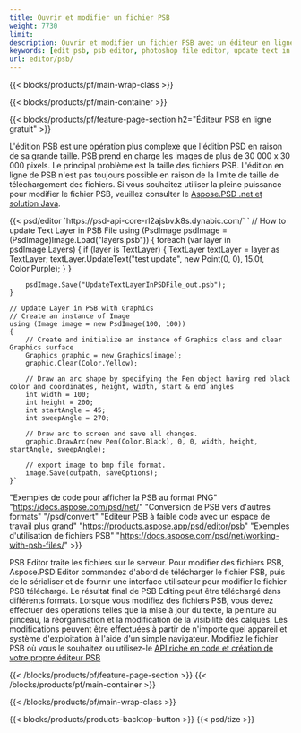 ```yaml
---
title: Ouvrir et modifier un fichier PSB
weight: 7730
limit: 
description: Ouvrir et modifier un fichier PSB avec un éditeur en ligne
keywords: [edit psb, psb editor, photoshop file editor, update text in psb, update psb, open psb, update text in psb]
url: editor/psb/
---
```


{{< blocks/products/pf/main-wrap-class >}}

{{< blocks/products/pf/main-container >}}

{{< blocks/products/pf/feature-page-section h2="Éditeur PSB en ligne gratuit" >}}
<p>L'édition PSB est une opération plus complexe que l'édition PSD en raison de sa grande taille. PSB prend en charge les images de plus de 30 000 x 30 000 pixels. Le principal problème est la taille des fichiers PSB. L'édition en ligne de PSB n'est pas toujours possible en raison de la limite de taille de téléchargement des fichiers. Si vous souhaitez utiliser la pleine puissance pour modifier le fichier PSB, veuillez consulter le <a href="/psd/{{< lang-code >}}">Aspose.PSD .net et solution Java</a>. </p>
{{< psd/editor `https://psd-api-core-rl2ajsbv.k8s.dynabic.com/` 
`	// How to update Text Layer in PSB File
	using (PsdImage psdImage = (PsdImage)Image.Load("layers.psb"))
  	{
		foreach (var layer in psdImage.Layers)
		{
			if (layer is TextLayer)
			{
				TextLayer textLayer = layer as TextLayer;
				textLayer.UpdateText("test update", new Point(0, 0), 15.0f, Color.Purple);
			}
		}

		psdImage.Save("UpdateTextLayerInPSDFile_out.psb");
	}
	
	// Update Layer in PSB with Graphics
	// Create an instance of Image
	using (Image image = new PsdImage(100, 100))
	{
		// Create and initialize an instance of Graphics class and clear Graphics surface
		Graphics graphic = new Graphics(image);
		graphic.Clear(Color.Yellow);

		// Draw an arc shape by specifying the Pen object having red black color and coordinates, height, width, start & end angles                 
		int width = 100;
		int height = 200;
		int startAngle = 45;
		int sweepAngle = 270;

		// Draw arc to screen and save all changes.
		graphic.DrawArc(new Pen(Color.Black), 0, 0, width, height, startAngle, sweepAngle);

		// export image to bmp file format.
		image.Save(outpath, saveOptions);
	}` 
"Exemples de code pour afficher la PSB au format PNG"  "https://docs.aspose.com/psd/net/" 
"Conversion de PSB vers d'autres formats"  "/psd/convert" 
"Éditeur PSB à faible code avec un espace de travail plus grand" "https://products.aspose.app/psd/editor/psb" 
"Exemples d'utilisation de fichiers PSB" "https://docs.aspose.com/psd/net/working-with-psb-files/" >}}
<p>PSB Editor traite les fichiers sur le serveur. Pour modifier des fichiers PSB, Aspose.PSD Editor commandez d'abord de télécharger le fichier PSB, puis de le sérialiser et de fournir une interface utilisateur pour modifier le fichier PSB téléchargé. Le résultat final de PSB Editing peut être téléchargé dans différents formats. Lorsque vous modifiez des fichiers PSB, vous devez effectuer des opérations telles que la mise à jour du texte, la peinture au pinceau, la réorganisation et la modification de la visibilité des calques. Les modifications peuvent être effectuées à partir de n'importe quel appareil et système d'exploitation à l'aide d'un simple navigateur. Modifiez le fichier PSB où vous le souhaitez ou utilisez-le <a href="https://docs.aspose.com/psd/net/working-with-psb-files/">API riche en code et création de votre propre éditeur PSB</a></p>

{{< /blocks/products/pf/feature-page-section >}}
{{< /blocks/products/pf/main-container >}}


{{< /blocks/products/pf/main-wrap-class >}}

{{< blocks/products/products-backtop-button >}}
{{< psd/tize >}}
